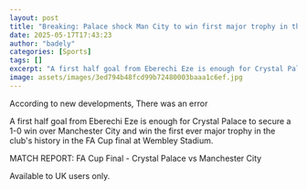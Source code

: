 ```yaml
---
layout: post
title: "Breaking: Palace shock Man City to win first major trophy in their history"
date: 2025-05-17T17:43:23
author: "badely"
categories: [Sports]
tags: []
excerpt: "A first half goal from Eberechi Eze is enough for Crystal Palace to secure a 1-0 win over Manchester City and win the first ever major trophy in the c"
image: assets/images/3ed794b48fcd99b72480003baaa1c6ef.jpg
---
```


According to new developments, There was an error

A first half goal from Eberechi Eze is enough for Crystal Palace to secure a 1-0 win over Manchester City and win the first ever major trophy in the club's history in the FA Cup final at Wembley Stadium.

MATCH REPORT: FA Cup Final - Crystal Palace vs Manchester City

Available to UK users only.

